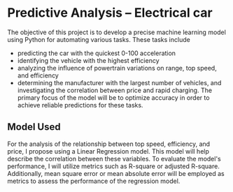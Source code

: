 
# Predictive Analysis – Electrical car 
The objective of this project is to develop a precise machine learning model using Python for automating various tasks. These tasks include 
- predicting the car with the quickest 0-100 acceleration
- identifying the vehicle with the highest efficiency
- analyzing the influence of powertrain variations on range, top speed, and efficiency
- determining the manufacturer with the largest number of vehicles, and investigating the correlation between price and rapid charging. 
The primary focus of the model will be to optimize accuracy in order to achieve reliable predictions for these tasks.





## Model Used
For the analysis of the relationship between top speed, efficiency, and price, I propose using a Linear Regression model. This model will help describe the correlation between these variables. To evaluate the model's performance, I will utilize metrics such as R-square or adjusted R-square. Additionally, mean square error or mean absolute error will be employed as metrics to assess the performance of the regression model.
